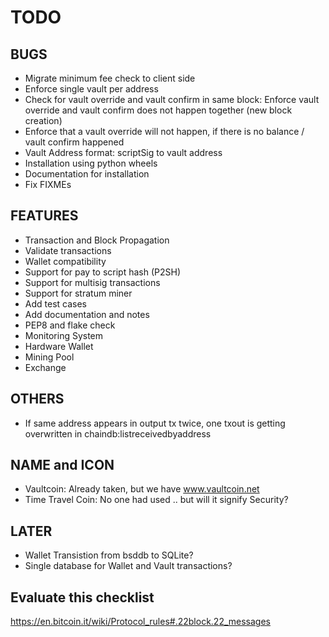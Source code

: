 TODO
====

BUGS
----
* Migrate minimum fee check to client side
* Enforce single vault per address
* Check for vault override and vault confirm in same block:
  Enforce vault override and vault confirm does not happen together (new block creation)
* Enforce that a vault override will not happen, if there is no balance / vault
  confirm happened
* Vault Address format: scriptSig to vault address
* Installation using python wheels
* Documentation for installation
* Fix FIXMEs

FEATURES
--------
* Transaction and Block Propagation
* Validate transactions
* Wallet compatibility
* Support for pay to script hash (P2SH)
* Support for multisig transactions
* Support for stratum miner
* Add test cases
* Add documentation and notes
* PEP8 and flake check
* Monitoring System
* Hardware Wallet
* Mining Pool
* Exchange

OTHERS
------
* If same address appears in output tx twice, one txout is getting
  overwritten in chaindb:listreceivedbyaddress

NAME and ICON
-------------
* Vaultcoin: Already taken, but we have www.vaultcoin.net
* Time Travel Coin: No one had used .. but will it signify Security?

LATER
-----
* Wallet Transistion from bsddb to SQLite?
* Single database for Wallet and Vault transactions?

Evaluate this checklist
-----------------------
https://en.bitcoin.it/wiki/Protocol_rules#.22block.22_messages
